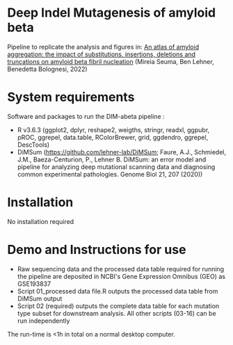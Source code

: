 # Deep Indel Mutagenesis of amyloid beta
Pipeline to replicate the analysis and figures in: 
<a href="https://www.biorxiv.org/content/10.1101/2022.01.18.476804v1">An atlas of amyloid aggregation: the impact of substitutions, insertions, deletions and truncations on amyloid beta fibril nucleation</a>
(Mireia Seuma, Ben Lehner, Benedetta Bolognesi, 2022)

# System requirements
Software and packages to run the DIM-abeta pipeline :

- R v3.6.3 (ggplot2, dplyr, reshape2, weigths, stringr, readxl, ggpubr, pROC, ggrepel, data.table, RColorBrewer, grid, ggdendro, ggrepel, DescTools)
- DiMSum (https://github.com/lehner-lab/DiMSum; Faure, A.J., Schmiedel, J.M., Baeza-Centurion, P., Lehner B. DiMSum: an error model and pipeline for analyzing deep mutational scanning data and diagnosing common experimental pathologies. Genome Biol 21, 207 (2020))


# Installation
No installation required

# Demo and Instructions for use
- Raw sequencing data and the processed data table required for running the pipeline are deposited in NCBI's Gene Expression Omnibus (GEO) as GSE193837
- Script 01_processed data file.R outputs the processed data table from DiMSum output
- Script 02 (required) outputs the complete data table for each mutation type subset for downstream analysis. All other scripts (03-16) can be run independently 

The run-time is <1h in total on a normal desktop computer.
